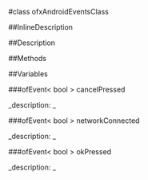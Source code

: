#class ofxAndroidEventsClass


<!--
_visible: True_
_advanced: False_
_istemplated: False_
-->

##InlineDescription






##Description





##Methods



##Variables



###ofEvent< bool >  cancelPressed

<!--
_name: cancelPressed_
_type: ofEvent< bool > _
_access: public_
_version_started: 0.8.0_
_version_deprecated: _
_summary: _
_visible: True_
_constant: True_
_advanced: False_
-->

_description: _








<!----------------------------------------------------------------------------->

###ofEvent< bool >  networkConnected

<!--
_name: networkConnected_
_type: ofEvent< bool > _
_access: public_
_version_started: 0.8.0_
_version_deprecated: _
_summary: _
_visible: True_
_constant: True_
_advanced: False_
-->

_description: _








<!----------------------------------------------------------------------------->

###ofEvent< bool >  okPressed

<!--
_name: okPressed_
_type: ofEvent< bool > _
_access: public_
_version_started: 0.8.0_
_version_deprecated: _
_summary: _
_visible: True_
_constant: True_
_advanced: False_
-->

_description: _








<!----------------------------------------------------------------------------->

